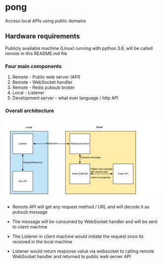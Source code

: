 # pong
Access local APIs using public domains 

## Hardware requirements

Publicly available machine (Linux) running with python 3.6, will be called remote in this README.md file

### Four main components

1. Remote - Public web server (API)
2. Remote - WebSocket handler
3. Remote - Redis pubsub broker
4. Local  - Listener
5. Development server - what ever language / http API

### Overall architecture

![Alt text](Pong.png?raw=true "Diagram")


* Remote API will get any request method / URL and will decode it as pubsub message

* The message will be consumed by WebSocket handler and will be sent to client machine

* The Listener in client machine would initiate the request once its received in the local machine

* Listener would return response value via websocket to calling remote WebSocket handler and returned to public web server API

 
